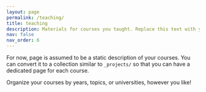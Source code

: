 ```yaml
---
layout: page
permalink: /teaching/
title: teaching
description: Materials for courses you taught. Replace this text with your description.
nav: false
nav_order: 6
---
```


For now, page is assumed to be a static description of your courses. You can convert it to a collection similar to `_projects/` so that you can have a dedicated page for each course.

Organize your courses by years, topics, or universities, however you like!
